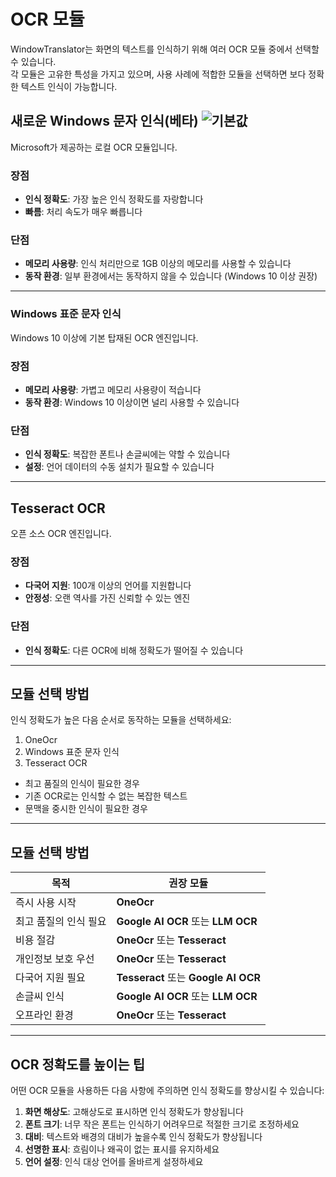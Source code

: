 # OCR 모듈

WindowTranslator는 화면의 텍스트를 인식하기 위해 여러 OCR 모듈 중에서 선택할 수 있습니다.  
각 모듈은 고유한 특성을 가지고 있으며, 사용 사례에 적합한 모듈을 선택하면 보다 정확한 텍스트 인식이 가능합니다.

## 새로운 Windows 문자 인식(베타) ![기본값](https://img.shields.io/badge/기본값-brightgreen)

Microsoft가 제공하는 로컬 OCR 모듈입니다.

### 장점
- **인식 정확도**: 가장 높은 인식 정확도를 자랑합니다
- **빠름**: 처리 속도가 매우 빠릅니다

### 단점
- **메모리 사용량**: 인식 처리만으로 1GB 이상의 메모리를 사용할 수 있습니다
- **동작 환경**: 일부 환경에서는 동작하지 않을 수 있습니다 (Windows 10 이상 권장)

---

### Windows 표준 문자 인식

Windows 10 이상에 기본 탑재된 OCR 엔진입니다.

### 장점
- **메모리 사용량**: 가볍고 메모리 사용량이 적습니다
- **동작 환경**: Windows 10 이상이면 널리 사용할 수 있습니다

### 단점
- **인식 정확도**: 복잡한 폰트나 손글씨에는 약할 수 있습니다
- **설정**: 언어 데이터의 수동 설치가 필요할 수 있습니다

---

## Tesseract OCR

오픈 소스 OCR 엔진입니다.

### 장점
- **다국어 지원**: 100개 이상의 언어를 지원합니다
- **안정성**: 오랜 역사를 가진 신뢰할 수 있는 엔진

### 단점
- **인식 정확도**: 다른 OCR에 비해 정확도가 떨어질 수 있습니다

---

## 모듈 선택 방법

인식 정확도가 높은 다음 순서로 동작하는 모듈을 선택하세요:

1. OneOcr
2. Windows 표준 문자 인식
3. Tesseract OCR
- 최고 품질의 인식이 필요한 경우
- 기존 OCR로는 인식할 수 없는 복잡한 텍스트
- 문맥을 중시한 인식이 필요한 경우

---

## 모듈 선택 방법

| 목적 | 권장 모듈 |
|------|-----------|
| 즉시 사용 시작 | **OneOcr** |
| 최고 품질의 인식 필요 | **Google AI OCR** 또는 **LLM OCR** |
| 비용 절감 | **OneOcr** 또는 **Tesseract** |
| 개인정보 보호 우선 | **OneOcr** 또는 **Tesseract** |
| 다국어 지원 필요 | **Tesseract** 또는 **Google AI OCR** |
| 손글씨 인식 | **Google AI OCR** 또는 **LLM OCR** |
| 오프라인 환경 | **OneOcr** 또는 **Tesseract** |

---

## OCR 정확도를 높이는 팁

어떤 OCR 모듈을 사용하든 다음 사항에 주의하면 인식 정확도를 향상시킬 수 있습니다:

1. **화면 해상도**: 고해상도로 표시하면 인식 정확도가 향상됩니다
2. **폰트 크기**: 너무 작은 폰트는 인식하기 어려우므로 적절한 크기로 조정하세요
3. **대비**: 텍스트와 배경의 대비가 높을수록 인식 정확도가 향상됩니다
4. **선명한 표시**: 흐림이나 왜곡이 없는 표시를 유지하세요
5. **언어 설정**: 인식 대상 언어를 올바르게 설정하세요
